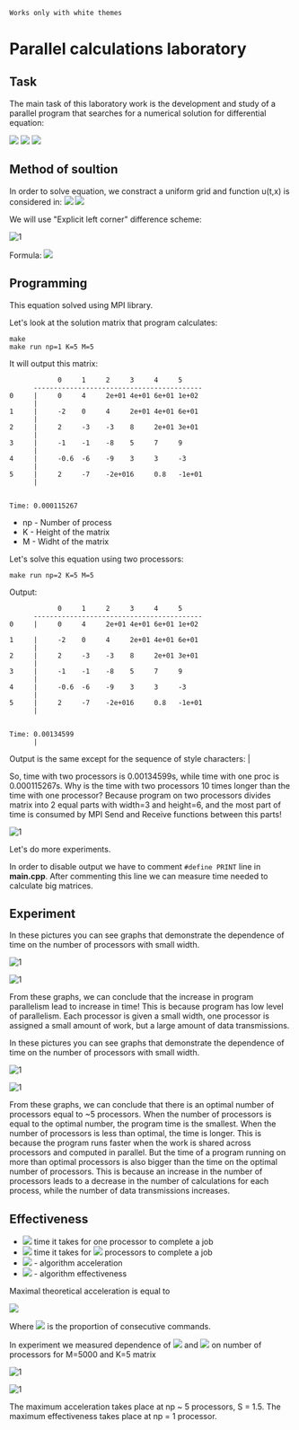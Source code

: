 ```diff
Works only with white themes
```

# Parallel calculations laboratory

## Task
The main task of this laboratory work is the development and study of a parallel program that searches for a numerical solution for differential equation:

<img src="https://render.githubusercontent.com/render/math?math=\frac{\partial u(t, x)}{\partial t} \dotplus a\cdot \frac{\partial u(t, x)}{\partial x} = f(t,x)">
<img src="https://render.githubusercontent.com/render/math?math=u(0,x) = \varphi (x), 0 \leqslant x \leqslant X">
<img src="https://render.githubusercontent.com/render/math?math=u(t,0) = \psi (t), 0 \leqslant t \leqslant T">

## Method of soultion

In order to solve equation, we constract a uniform grid and function u(t,x) is considered in:
<img src="https://render.githubusercontent.com/render/math?math=t = k\tau, 0 \leqslant k \leqslant K">
<img src="https://render.githubusercontent.com/render/math?math=x = mh, 0 \leqslant m \leqslant M">

We will use "Explicit left corner" difference scheme:

![1](images/1.png)

Formula: <img src="https://render.githubusercontent.com/render/math?math=\frac{u_m^{k \dotplus 1} - u_m^{k}}{\tau} \dotplus \frac{u_m^{k} - u_{m - 1}^{k}}{h} = f_m^k, k = 0, ..., K - 1, m = 0, ..., M">

## Programming
This equation solved using MPI library.

Let's look at the solution matrix that program calculates:
```
make 
make run np=1 K=5 M=5
```
It will output this matrix:
```
            0     1     2     3     4     5
      ------------------------------------------
0     |     0     4     2e+01 4e+01 6e+01 1e+02
      |
1     |     -2    0     4     2e+01 4e+01 6e+01
      |
2     |     2     -3    -3    8     2e+01 3e+01
      |
3     |     -1    -1    -8    5     7     9
      |
4     |     -0.6  -6    -9    3     3     -3
      |
5     |     2     -7    -2e+016     0.8   -1e+01
      |


Time: 0.000115267
```
- np - Number of process 
- K - Height of the matrix
- M - Widht of the matrix

Let's solve this equation using two processors:
```
make run np=2 K=5 M=5
```
Output:
```
            0     1     2     3     4     5
      ------------------------------------------
0     |     0     4     2e+01 4e+01 6e+01 1e+02

1     |     -2    0     4     2e+01 4e+01 6e+01
      |
2     |     2     -3    -3    8     2e+01 3e+01
      |
3     |     -1    -1    -8    5     7     9
      |
4     |     -0.6  -6    -9    3     3     -3
      |
5     |     2     -7    -2e+016     0.8   -1e+01
      |


Time: 0.00134599
      |                                          
```
Output is the same except for the sequence of style characters: | 

So, time with two processors is 0.00134599s, while time with one proc is 0.000115267s. Why is the time with two processors 10 times longer than the time with one processor? Because program on two processors divides matrix into 2 equal parts with width=3 and height=6, and the most part of time is consumed by MPI Send and Receive functions between this parts!

![1](images/2.png)


Let's do more experiments.

In order to disable output we have to comment ```#define PRINT``` line in __main.cpp__. After commenting this line we can measure time needed to calculate big matrices.

## Experiment

In these pictures you can see graphs that demonstrate the dependence of time on the number of processors with small width.

![1](images/50_50.png)

![1](images/50_5.png)

From these graphs, we can conclude that the increase in program parallelism lead to increase in time! This is because program has low level of parallelism. Each processor is given a small width, one processor is assigned a small amount of work, but a large amount of data transmissions.

In these pictures you can see graphs that demonstrate the dependence of time on the number of processors with small width.

![1](images/5000_5.png)

![1](images/500_500.png)

From these graphs, we can conclude that there is an optimal number of processors equal to ~5 processors. When the number of processors is equal to the optimal number, the program time is the smallest. When the number of processors is less than optimal, the time is longer. This is because the program runs faster when the work is shared across processors and computed in parallel. But the time of a program running on more than optimal processors is also bigger than the time on the optimal number of processors. This is because an increase in the number of processors leads to a decrease in the number of calculations for each process, while the number of data transmissions increases.

## Effectiveness

- <img src="https://render.githubusercontent.com/render/math?math=T_1"> time it takes for one processor to complete a job
- <img src="https://render.githubusercontent.com/render/math?math=T_p"> time it takes for <img src="https://render.githubusercontent.com/render/math?math=p"> processors to complete a job
- <img src="https://render.githubusercontent.com/render/math?math=S = \frac{T_1}{T_p}"> - algorithm acceleration
- <img src="https://render.githubusercontent.com/render/math?math=E = \frac{S}{p}"> - algorithm effectiveness

Maximal theoretical acceleration is equal to

<img src="https://render.githubusercontent.com/render/math?math=S = \frac{T_1}{T_p} = \frac{T_1}{\alpha T_1 \dotplus \frac{T_1 (1 - \alpha)}{p}} \leqslant \frac{1}{\alpha}">

Where <img src="https://render.githubusercontent.com/render/math?math=\alpha"> is the proportion of consecutive commands.

In experiment we measured dependence of <img src="https://render.githubusercontent.com/render/math?math=S"> and <img src="https://render.githubusercontent.com/render/math?math=E"> on number of processors for M=5000 and K=5 matrix

![1](images/S.png)

![1](images/E.png)

The maximum acceleration takes place at np ~ 5 processors, S = 1.5. The maximum effectiveness takes place at np = 1 processor.
